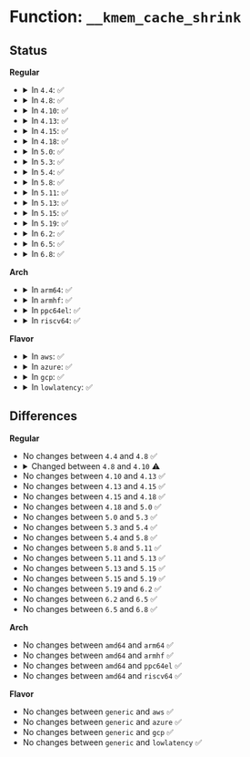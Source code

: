 # Function: <code>__kmem_cache_shrink</code>

## Status
<b>Regular</b>
<ul>
<li>
<details>
<summary>In <code>4.4</code>: ✅</summary>

```c
int __kmem_cache_shrink(struct kmem_cache *s, bool deactivate);
```

**Collision:** Unique Global

**Inline:** No

**Transformation:** False

**Instances:**

```
In mm/slub.c (ffffffff811ee160)
Location: mm/slub.c:3647
Inline: False
Direct callers:
  - mm/slab_common.c:kmem_cache_shrink
  - mm/slab_common.c:memcg_deactivate_kmem_caches
  - mm/slub.c:slab_memory_callback
```
**Symbols:**

```
ffffffff811ee160-ffffffff811ee3d9: __kmem_cache_shrink (STB_GLOBAL)
```
</details>
</li>
<li>
<details>
<summary>In <code>4.8</code>: ✅</summary>

```c
int __kmem_cache_shrink(struct kmem_cache *s, bool deactivate);
```

**Collision:** Unique Global

**Inline:** No

**Transformation:** False

**Instances:**

```
In mm/slub.c (ffffffff8120d760)
Location: mm/slub.c:3871
Inline: False
Direct callers:
  - mm/slab_common.c:kmem_cache_shrink
  - mm/slab_common.c:memcg_deactivate_kmem_caches
  - mm/slub.c:slab_memory_callback
```
**Symbols:**

```
ffffffff8120d760-ffffffff8120d9dc: __kmem_cache_shrink (STB_GLOBAL)
```
</details>
</li>
<li>
<details>
<summary>In <code>4.10</code>: ✅</summary>

```c
int __kmem_cache_shrink(struct kmem_cache *s);
```

**Collision:** Unique Global

**Inline:** No

**Transformation:** False

**Instances:**

```
In mm/slub.c (ffffffff8121f7c0)
Location: mm/slub.c:3893
Inline: False
Direct callers:
  - mm/slab_common.c:kmem_cache_shrink
  - mm/slab_common.c:memcg_deactivate_kmem_caches
  - mm/slub.c:slab_memory_callback
```
**Symbols:**

```
ffffffff8121f7c0-ffffffff8121fa1a: __kmem_cache_shrink (STB_GLOBAL)
```
</details>
</li>
<li>
<details>
<summary>In <code>4.13</code>: ✅</summary>

```c
int __kmem_cache_shrink(struct kmem_cache *s);
```

**Collision:** Unique Global

**Inline:** No

**Transformation:** False

**Instances:**

```
In mm/slub.c (ffffffff8122aff0)
Location: mm/slub.c:3898
Inline: False
Direct callers:
  - mm/slab_common.c:kmem_cache_shrink
  - mm/slub.c:slab_memory_callback
```
**Symbols:**

```
ffffffff8122aff0-ffffffff8122b2b9: __kmem_cache_shrink (STB_GLOBAL)
```
</details>
</li>
<li>
<details>
<summary>In <code>4.15</code>: ✅</summary>

```c
int __kmem_cache_shrink(struct kmem_cache *s);
```

**Collision:** Unique Global

**Inline:** No

**Transformation:** False

**Instances:**

```
In mm/slub.c (ffffffff812466f0)
Location: mm/slub.c:3914
Inline: False
Direct callers:
  - mm/slab_common.c:kmem_cache_shrink
  - mm/slub.c:slab_memory_callback
```
**Symbols:**

```
ffffffff812466f0-ffffffff812469b9: __kmem_cache_shrink (STB_GLOBAL)
```
</details>
</li>
<li>
<details>
<summary>In <code>4.18</code>: ✅</summary>

```c
int __kmem_cache_shrink(struct kmem_cache *s);
```

**Collision:** Unique Global

**Inline:** No

**Transformation:** False

**Instances:**

```
In mm/slub.c (ffffffff81269ad0)
Location: mm/slub.c:3923
Inline: False
Direct callers:
  - mm/slab_common.c:kmem_cache_shrink
  - mm/slub.c:slab_memory_callback
```
**Symbols:**

```
ffffffff81269ad0-ffffffff81269d5f: __kmem_cache_shrink (STB_GLOBAL)
```
</details>
</li>
<li>
<details>
<summary>In <code>5.0</code>: ✅</summary>

```c
int __kmem_cache_shrink(struct kmem_cache *s);
```

**Collision:** Unique Global

**Inline:** No

**Transformation:** False

**Instances:**

```
In mm/slub.c (ffffffff8127e390)
Location: mm/slub.c:3975
Inline: False
Direct callers:
  - mm/slab_common.c:kmem_cache_shrink
  - mm/slub.c:slab_memory_callback
```
**Symbols:**

```
ffffffff8127e390-ffffffff8127e61f: __kmem_cache_shrink (STB_GLOBAL)
```
</details>
</li>
<li>
<details>
<summary>In <code>5.3</code>: ✅</summary>

```c
int __kmem_cache_shrink(struct kmem_cache *s);
```

**Collision:** Unique Global

**Inline:** No

**Transformation:** False

**Instances:**

```
In mm/slub.c (ffffffff8129a1c0)
Location: mm/slub.c:3972
Inline: False
Direct callers:
  - mm/slab_common.c:kmem_cache_shrink
  - mm/slub.c:slab_memory_callback
  - mm/slub.c:__kmemcg_cache_deactivate_after_rcu
```
**Symbols:**

```
ffffffff8129a1c0-ffffffff8129a407: __kmem_cache_shrink (STB_GLOBAL)
```
</details>
</li>
<li>
<details>
<summary>In <code>5.4</code>: ✅</summary>

```c
int __kmem_cache_shrink(struct kmem_cache *s);
```

**Collision:** Unique Global

**Inline:** No

**Transformation:** False

**Instances:**

```
In mm/slub.c (ffffffff812aa080)
Location: mm/slub.c:3990
Inline: False
Direct callers:
  - mm/slab_common.c:kmem_cache_shrink_all
  - mm/slab_common.c:kmem_cache_shrink_all
  - mm/slab_common.c:kmem_cache_shrink
  - mm/slub.c:slab_memory_callback
  - mm/slub.c:__kmemcg_cache_deactivate_after_rcu
```
**Symbols:**

```
ffffffff812aa080-ffffffff812aa2c7: __kmem_cache_shrink (STB_GLOBAL)
```
</details>
</li>
<li>
<details>
<summary>In <code>5.8</code>: ✅</summary>

```c
int __kmem_cache_shrink(struct kmem_cache *s);
```

**Collision:** Unique Global

**Inline:** No

**Transformation:** False

**Instances:**

```
In mm/slub.c (ffffffff812deda0)
Location: mm/slub.c:4067
Inline: False
Direct callers:
  - mm/slab_common.c:kmem_cache_shrink_all
  - mm/slab_common.c:kmem_cache_shrink_all
  - mm/slab_common.c:kmem_cache_shrink_all
  - mm/slub.c:slab_memory_callback
  - mm/slub.c:__kmemcg_cache_deactivate_after_rcu
```
**Symbols:**

```
ffffffff812deda0-ffffffff812defe4: __kmem_cache_shrink (STB_GLOBAL)
```
</details>
</li>
<li>
<details>
<summary>In <code>5.11</code>: ✅</summary>

```c
int __kmem_cache_shrink(struct kmem_cache *s);
```

**Collision:** Unique Global

**Inline:** No

**Transformation:** False

**Instances:**

```
In mm/slub.c (ffffffff812eab70)
Location: mm/slub.c:4154
Inline: False
Direct callers:
  - mm/slab_common.c:kmem_cache_shrink
  - mm/slub.c:slab_memory_callback
```
**Symbols:**

```
ffffffff812eab70-ffffffff812eadb4: __kmem_cache_shrink (STB_GLOBAL)
```
</details>
</li>
<li>
<details>
<summary>In <code>5.13</code>: ✅</summary>

```c
int __kmem_cache_shrink(struct kmem_cache *s);
```

**Collision:** Unique Global

**Inline:** No

**Transformation:** False

**Instances:**

```
In mm/slub.c (ffffffff812f2620)
Location: mm/slub.c:4227
Inline: False
Direct callers:
  - mm/slab_common.c:kmem_cache_shrink
  - mm/slub.c:slab_memory_callback
```
**Symbols:**

```
ffffffff812f2620-ffffffff812f2864: __kmem_cache_shrink (STB_GLOBAL)
```
</details>
</li>
<li>
<details>
<summary>In <code>5.15</code>: ✅</summary>

```c
int __kmem_cache_shrink(struct kmem_cache *s);
```

**Collision:** Unique Global

**Inline:** No

**Transformation:** False

**Instances:**

```
In mm/slub.c (ffffffff8133b750)
Location: mm/slub.c:4628
Inline: False
Direct callers:
  - mm/slab_common.c:kmem_cache_shrink
```
**Symbols:**

```
ffffffff8133b750-ffffffff8133b77e: __kmem_cache_shrink (STB_GLOBAL)
```
</details>
</li>
<li>
<details>
<summary>In <code>5.19</code>: ✅</summary>

```c
int __kmem_cache_shrink(struct kmem_cache *s);
```

**Collision:** Unique Global

**Inline:** No

**Transformation:** False

**Instances:**

```
In mm/slub.c (ffffffff813ade20)
Location: mm/slub.c:4660
Inline: False
Direct callers:
  - mm/slab_common.c:kmem_cache_shrink
```
**Symbols:**

```
ffffffff813ade20-ffffffff813ade53: __kmem_cache_shrink (STB_GLOBAL)
```
</details>
</li>
<li>
<details>
<summary>In <code>6.2</code>: ✅</summary>

```c
int __kmem_cache_shrink(struct kmem_cache *s);
```

**Collision:** Unique Global

**Inline:** No

**Transformation:** False

**Instances:**

```
In mm/slub.c (ffffffff8142e1c0)
Location: mm/slub.c:4838
Inline: False
Direct callers:
  - mm/slab_common.c:kmem_cache_shrink
```
**Symbols:**

```
ffffffff8142e1c0-ffffffff8142e1f3: __kmem_cache_shrink (STB_GLOBAL)
```
</details>
</li>
<li>
<details>
<summary>In <code>6.5</code>: ✅</summary>

```c
int __kmem_cache_shrink(struct kmem_cache *s);
```

**Collision:** Unique Global

**Inline:** No

**Transformation:** False

**Instances:**

```
In mm/slub.c (ffffffff81463900)
Location: mm/slub.c:4853
Inline: False
Direct callers:
  - mm/slab_common.c:kmem_cache_shrink
```
**Symbols:**

```
ffffffff81463900-ffffffff81463933: __kmem_cache_shrink (STB_GLOBAL)
```
</details>
</li>
<li>
<details>
<summary>In <code>6.8</code>: ✅</summary>

```c
int __kmem_cache_shrink(struct kmem_cache *s);
```

**Collision:** Unique Global

**Inline:** No

**Transformation:** False

**Instances:**

```
In mm/slub.c (ffffffff8145fb50)
Location: mm/slub.c:5464
Inline: False
Direct callers:
  - mm/slab_common.c:kmem_cache_shrink
```
**Symbols:**

```
ffffffff8145fb50-ffffffff8145fb83: __kmem_cache_shrink (STB_GLOBAL)
```
</details>
</li>
</ul>
<b>Arch</b>
<ul>
<li>
<details>
<summary>In <code>arm64</code>: ✅</summary>

```c
int __kmem_cache_shrink(struct kmem_cache *s);
```

**Collision:** Unique Global

**Inline:** No

**Transformation:** False

**Instances:**

```
In mm/slub.c (ffff80001034bdb8)
Location: mm/slub.c:3990
Inline: False
Direct callers:
  - mm/slab_common.c:kmem_cache_shrink_all
  - mm/slab_common.c:kmem_cache_shrink_all
  - mm/slab_common.c:kmem_cache_shrink
  - mm/slub.c:slab_memory_callback
  - mm/slub.c:__kmemcg_cache_deactivate_after_rcu
```
**Symbols:**

```
ffff80001034bdb8-ffff80001034c090: __kmem_cache_shrink (STB_GLOBAL)
```
</details>
</li>
<li>
<details>
<summary>In <code>armhf</code>: ✅</summary>

```c
int __kmem_cache_shrink(struct kmem_cache *s);
```

**Collision:** Unique Global

**Inline:** No

**Transformation:** False

**Instances:**

```
In mm/slub.c (c054fc6c)
Location: mm/slub.c:3990
Inline: False
Direct callers:
  - mm/slab_common.c:kmem_cache_shrink_all
  - mm/slab_common.c:kmem_cache_shrink_all
  - mm/slab_common.c:kmem_cache_shrink_all
  - mm/slub.c:__kmemcg_cache_deactivate_after_rcu
```
**Symbols:**

```
c054fc6c-c054fe74: __kmem_cache_shrink (STB_GLOBAL)
```
</details>
</li>
<li>
<details>
<summary>In <code>ppc64el</code>: ✅</summary>

```c
int __kmem_cache_shrink(struct kmem_cache *s);
```

**Collision:** Unique Global

**Inline:** No

**Transformation:** False

**Instances:**

```
In mm/slub.c (c00000000042b610)
Location: mm/slub.c:3990
Inline: False
Direct callers:
  - mm/slab_common.c:kmem_cache_shrink_all
  - mm/slab_common.c:kmem_cache_shrink_all
  - mm/slab_common.c:kmem_cache_shrink
  - mm/slub.c:slab_memory_callback
  - mm/slub.c:__kmemcg_cache_deactivate_after_rcu
```
**Symbols:**

```
c00000000042b610-c00000000042b934: __kmem_cache_shrink (STB_GLOBAL)
```
</details>
</li>
<li>
<details>
<summary>In <code>riscv64</code>: ✅</summary>

```c
int __kmem_cache_shrink(struct kmem_cache *s);
```

**Collision:** Unique Global

**Inline:** No

**Transformation:** False

**Instances:**

```
In mm/slub.c (ffffffe00023d228)
Location: mm/slub.c:3990
Inline: False
Direct callers:
  - mm/slab_common.c:kmem_cache_shrink_all
  - mm/slab_common.c:kmem_cache_shrink_all
  - mm/slab_common.c:kmem_cache_shrink_all
  - mm/slub.c:__kmemcg_cache_deactivate_after_rcu
```
**Symbols:**

```
ffffffe00023d228-ffffffe00023d416: __kmem_cache_shrink (STB_GLOBAL)
```
</details>
</li>
</ul>
<b>Flavor</b>
<ul>
<li>
<details>
<summary>In <code>aws</code>: ✅</summary>

```c
int __kmem_cache_shrink(struct kmem_cache *s);
```

**Collision:** Unique Global

**Inline:** No

**Transformation:** False

**Instances:**

```
In mm/slub.c (ffffffff812a2660)
Location: mm/slub.c:3990
Inline: False
Direct callers:
  - mm/slab_common.c:kmem_cache_shrink_all
  - mm/slab_common.c:kmem_cache_shrink_all
  - mm/slab_common.c:kmem_cache_shrink
  - mm/slub.c:slab_memory_callback
  - mm/slub.c:__kmemcg_cache_deactivate_after_rcu
```
**Symbols:**

```
ffffffff812a2660-ffffffff812a28a7: __kmem_cache_shrink (STB_GLOBAL)
```
</details>
</li>
<li>
<details>
<summary>In <code>azure</code>: ✅</summary>

```c
int __kmem_cache_shrink(struct kmem_cache *s);
```

**Collision:** Unique Global

**Inline:** No

**Transformation:** False

**Instances:**

```
In mm/slub.c (ffffffff81294130)
Location: mm/slub.c:3990
Inline: False
Direct callers:
  - mm/slab_common.c:kmem_cache_shrink_all
  - mm/slab_common.c:kmem_cache_shrink_all
  - mm/slab_common.c:kmem_cache_shrink
  - mm/slub.c:slab_memory_callback
  - mm/slub.c:__kmemcg_cache_deactivate_after_rcu
```
**Symbols:**

```
ffffffff81294130-ffffffff81294377: __kmem_cache_shrink (STB_GLOBAL)
```
</details>
</li>
<li>
<details>
<summary>In <code>gcp</code>: ✅</summary>

```c
int __kmem_cache_shrink(struct kmem_cache *s);
```

**Collision:** Unique Global

**Inline:** No

**Transformation:** False

**Instances:**

```
In mm/slub.c (ffffffff812a0470)
Location: mm/slub.c:3990
Inline: False
Direct callers:
  - mm/slab_common.c:kmem_cache_shrink_all
  - mm/slab_common.c:kmem_cache_shrink_all
  - mm/slab_common.c:kmem_cache_shrink
  - mm/slub.c:slab_memory_callback
  - mm/slub.c:__kmemcg_cache_deactivate_after_rcu
```
**Symbols:**

```
ffffffff812a0470-ffffffff812a06b7: __kmem_cache_shrink (STB_GLOBAL)
```
</details>
</li>
<li>
<details>
<summary>In <code>lowlatency</code>: ✅</summary>

```c
int __kmem_cache_shrink(struct kmem_cache *s);
```

**Collision:** Unique Global

**Inline:** No

**Transformation:** False

**Instances:**

```
In mm/slub.c (ffffffff812b05b0)
Location: mm/slub.c:3990
Inline: False
Direct callers:
  - mm/slab_common.c:kmem_cache_shrink_all
  - mm/slab_common.c:kmem_cache_shrink_all
  - mm/slab_common.c:kmem_cache_shrink
  - mm/slub.c:slab_memory_callback
  - mm/slub.c:__kmemcg_cache_deactivate_after_rcu
```
**Symbols:**

```
ffffffff812b05b0-ffffffff812b07f7: __kmem_cache_shrink (STB_GLOBAL)
```
</details>
</li>
</ul>

## Differences
<b>Regular</b>
<ul>
<li>
No changes between <code>4.4</code> and <code>4.8</code> ✅
</li>
<li>
<details>
<summary>Changed between <code>4.8</code> and <code>4.10</code> ⚠️</summary>
<ul>
<li>
<b>Param removed. </b>
<code>bool deactivate</code>
</li>
</ul>
</details>
</li>
<li>
No changes between <code>4.10</code> and <code>4.13</code> ✅
</li>
<li>
No changes between <code>4.13</code> and <code>4.15</code> ✅
</li>
<li>
No changes between <code>4.15</code> and <code>4.18</code> ✅
</li>
<li>
No changes between <code>4.18</code> and <code>5.0</code> ✅
</li>
<li>
No changes between <code>5.0</code> and <code>5.3</code> ✅
</li>
<li>
No changes between <code>5.3</code> and <code>5.4</code> ✅
</li>
<li>
No changes between <code>5.4</code> and <code>5.8</code> ✅
</li>
<li>
No changes between <code>5.8</code> and <code>5.11</code> ✅
</li>
<li>
No changes between <code>5.11</code> and <code>5.13</code> ✅
</li>
<li>
No changes between <code>5.13</code> and <code>5.15</code> ✅
</li>
<li>
No changes between <code>5.15</code> and <code>5.19</code> ✅
</li>
<li>
No changes between <code>5.19</code> and <code>6.2</code> ✅
</li>
<li>
No changes between <code>6.2</code> and <code>6.5</code> ✅
</li>
<li>
No changes between <code>6.5</code> and <code>6.8</code> ✅
</li>
</ul>
<b>Arch</b>
<ul>
<li>
No changes between <code>amd64</code> and <code>arm64</code> ✅
</li>
<li>
No changes between <code>amd64</code> and <code>armhf</code> ✅
</li>
<li>
No changes between <code>amd64</code> and <code>ppc64el</code> ✅
</li>
<li>
No changes between <code>amd64</code> and <code>riscv64</code> ✅
</li>
</ul>
<b>Flavor</b>
<ul>
<li>
No changes between <code>generic</code> and <code>aws</code> ✅
</li>
<li>
No changes between <code>generic</code> and <code>azure</code> ✅
</li>
<li>
No changes between <code>generic</code> and <code>gcp</code> ✅
</li>
<li>
No changes between <code>generic</code> and <code>lowlatency</code> ✅
</li>
</ul>
